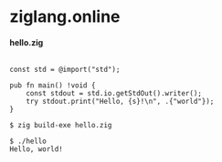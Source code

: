 # ziglang.online


#### hello.zig
```zig

const std = @import("std");

pub fn main() !void {
    const stdout = std.io.getStdOut().writer();
    try stdout.print("Hello, {s}!\n", .{"world"});
}
```

```
$ zig build-exe hello.zig

$ ./hello
Hello, world!
```